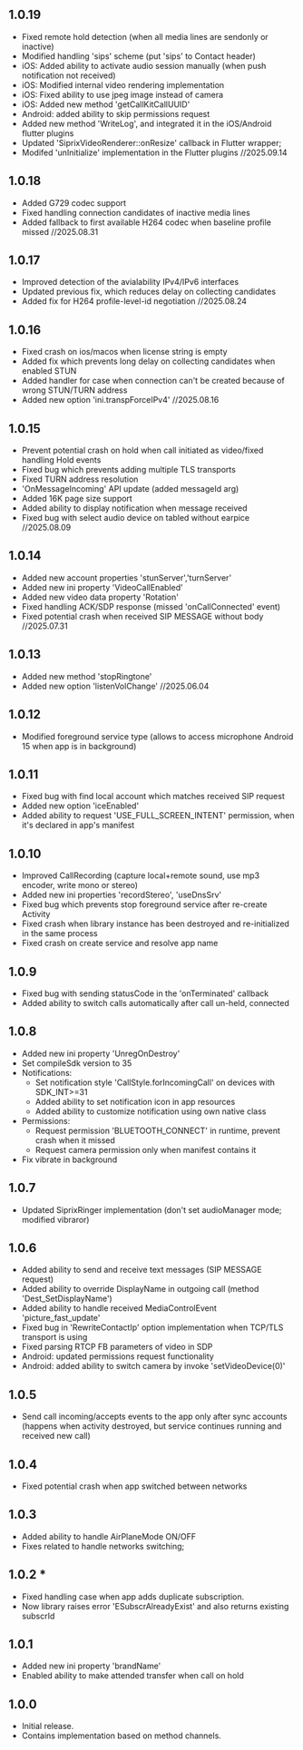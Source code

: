 ## 1.0.19
- Fixed remote hold detection (when all media lines are sendonly or inactive)
- Modified handling 'sips' scheme (put 'sips' to Contact header)
- iOS: Added ability to activate audio session manually (when push notification not received)
- iOS: Modified internal video rendering implementation
- iOS: Fixed ability to use jpeg image instead of camera
- iOS: Added new method 'getCallKitCallUUID'
- Android: added ability to skip permissions request
- Added new method 'WriteLog', and integrated it in the iOS/Android flutter plugins
- Updated 'SiprixVideoRenderer::onResize' callback in Flutter wrapper;
- Modifed 'unInitialize' implementation in the Flutter plugins
  //2025.09.14

## 1.0.18
- Added G729 codec support
- Fixed handling connection candidates of inactive media lines
- Added fallback to first available H264 codec when baseline profile missed
  //2025.08.31

## 1.0.17
- Improved detection of the avialability IPv4/IPv6 interfaces
- Updated previous fix, which reduces delay on collecting candidates
- Added fix for H264 profile-level-id negotiation
  //2025.08.24

## 1.0.16
- Fixed crash on ios/macos when license string is empty
- Added fix which prevents long delay on collecting candidates when enabled STUN
- Added handler for case when connection can't be created because of wrong STUN/TURN address
- Added new option 'ini.transpForceIPv4'
  //2025.08.16

## 1.0.15
- Prevent potential crash on hold when call initiated as video/fixed handling Hold events
- Fixed bug which prevents adding multiple TLS transports
- Fixed TURN address resolution
- 'OnMessageIncoming' API update (added messageId arg)
- Added 16K page size support
- Added ability to display notification when message received
- Fixed bug with select audio device on tabled without earpice
  //2025.08.09

## 1.0.14
- Added new account properties 'stunServer','turnServer'
- Added new ini property 'VideoCallEnabled'
- Added new video data property 'Rotation'
- Fixed handling ACK/SDP response (missed 'onCallConnected' event)
- Fixed potential crash when received SIP MESSAGE without body
  //2025.07.31

## 1.0.13
- Added new method 'stopRingtone'
- Added new option 'listenVolChange'
  //2025.06.04

## 1.0.12
- Modified foreground service type (allows to access microphone Android 15 when app is in background)

## 1.0.11
- Fixed bug with find local account which matches received SIP request
- Added new option 'iceEnabled'
- Added ability to request 'USE_FULL_SCREEN_INTENT' permission, when it's declared in app's manifest

## 1.0.10
- Improved CallRecording (capture local+remote sound, use mp3 encoder, write mono or stereo)
- Added new ini properties 'recordStereo', 'useDnsSrv'
- Fixed bug which prevents stop foreground service after re-create Activity
- Fixed crash when library instance has been destroyed and re-initialized in the same process
- Fixed crash on create service and resolve app name

## 1.0.9
- Fixed bug with sending statusCode in the 'onTerminated' callback
- Added ability to switch calls automatically after call un-held, connected

## 1.0.8
- Added new ini property 'UnregOnDestroy'
- Set compileSdk version to 35
- Notifications:
  * Set notification style 'CallStyle.forIncomingCall' on devices with SDK_INT>=31
  * Added ability to set notification icon in app resources
  * Added ability to customize notification using own native class
- Permissions:
  * Request permission 'BLUETOOTH_CONNECT' in runtime, prevent crash when it missed
  * Request camera permission only when manifest contains it
- Fix vibrate in background

## 1.0.7
- Updated SiprixRinger implementation (don't set audioManager mode; modified vibraror)

## 1.0.6
- Added ability to send and receive text messages (SIP MESSAGE request)
- Added ability to override DisplayName in outgoing call (method 'Dest_SetDisplayName')
- Added ability to handle received MediaControlEvent 'picture_fast_update'
- Fixed bug in 'RewriteContactIp' option implementation when TCP/TLS transport is using
- Fixed parsing RTCP FB parameters of video in SDP
- Android: updated permissions request functionality
- Android: added ability to switch camera by invoke 'setVideoDevice(0)'

## 1.0.5
* Send call incoming/accepts events to the app only after sync accounts
  (happens when activity destroyed, but service continues running and received new call)

## 1.0.4
* Fixed potential crash when app switched between networks 

## 1.0.3
* Added ability to handle AirPlaneMode ON/OFF
* Fixes related to handle networks switching; 

## 1.0.2 * 
* Fixed handling case when app adds duplicate subscription.
* Now library raises error 'ESubscrAlreadyExist' and also returns existing subscrId

## 1.0.1
* Added new ini property 'brandName'
* Enabled ability to make attended transfer when call on hold

## 1.0.0
* Initial release. 
* Contains implementation based on method channels.
